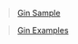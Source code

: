 
> [Gin Sample](https://github.com/gin-gonic/gin#using-get-post-put-patch-delete-and-options)   

> [Gin Examples](https://gin-gonic.com/docs/examples/)